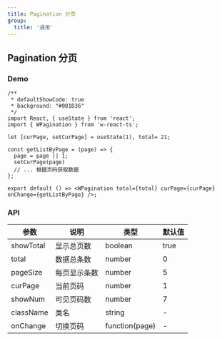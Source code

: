 ```yaml
---
title: Pagination 分页
group: 
  title: '通用'
---
```


## Pagination 分页

### Demo
```tsx
/**
 * defaultShowCode: true
 * background: "#081D36"
 */
import React, { useState } from 'react';
import { WPagination } from 'w-react-ts';

let [curPage, setCurPage] = useState(1), total= 21;

const getListByPage = (page) => {
  page = page || 1;
  setCurPage(page)
  // ... 根据页码获取数据
};

export default () => <WPagination total={total} curPage={curPage} onChange={getListByPage} />;
```

### API
|参数|说明|类型|默认值|
|--|--|--|--|
|showTotal|显示总页数|boolean|true|
|total|数据总条数|number|0|
|pageSize|每页显示条数|number|5|
|curPage|当前页码|number|1|
|showNum|可见页码数|number|7|
|className|类名|string|-|
|onChange|切换页码|function(page)|-|